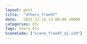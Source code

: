 ```yaml
---
layout: post
title:  "others_free97"
date:   2021-12-15 12:00:00 +0000
categories: Etc
Tags: Story Etc
SceneCode: ["scene_free97_q1_s20"]
---
```

